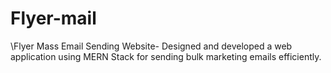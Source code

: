 # Flyer-mail

\Flyer Mass Email Sending Website- Designed and developed a web application using MERN Stack for sending bulk marketing emails efficiently.
